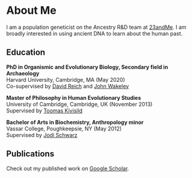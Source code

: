 # About Me

I am a population geneticist on the Ancestry R&D team at [23andMe](https://www.23andme.com/). I am broadly interested in using ancient DNA to learn about the human past. 

## Education
**PhD in Organismic and Evolutionary Biology, Secondary field in Archaeology**<br/>
Harvard University, Cambridge, MA (May 2020)<br/>
Co-supervised by [David Reich](https://reich.hms.harvard.edu/) and [John Wakeley](https://wakeleylab.oeb.harvard.edu/)

**Master of Philosophy in Human Evolutionary Studies**<br/>
University of Cambridge, Cambridge, UK (November 2013)<br/>
Supervised by [Toomas Kivisild](https://gbiomed.kuleuven.be/english/research/50000622/laboratories/Laboratory%20for%20Human%20Evolutionary%20Genetics)

**Bachelor of Arts in Biochemistry, Anthropology minor**<br/>
Vassar College, Poughkeepsie, NY (May 2012)<br/>
Supervised by [Jodi Schwarz](https://pages.vassar.edu/joschwarz/)

## Publications
Check out my published work on [Google Scholar](https://scholar.google.com/citations?hl=en&user=uqljZg4AAAAJ). 
